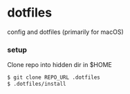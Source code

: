 # dotfiles
config and dotfiles (primarily for macOS)

### setup
Clone repo into hidden dir in $HOME
```bash
$ git clone REPO_URL .dotfiles
$ .dotfiles/install
```
